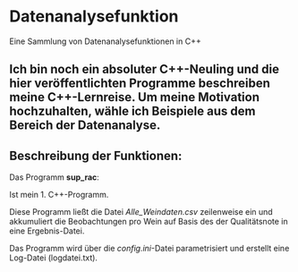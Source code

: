 # Datenanalysefunktion
 Eine Sammlung von Datenanalysefunktionen in C++
 
 Ich bin noch ein absoluter C++-Neuling und die hier veröffentlichten Programme beschreiben
 meine C++-Lernreise.
 Um meine Motivation hochzuhalten, wähle ich Beispiele aus dem Bereich der Datenanalyse.
-----------------------------------------------------------------------------------
## Beschreibung der Funktionen:

Das Programm **sup_rac**:

Ist mein 1. C++-Programm.

Diese Programm ließt die Datei *Alle_Weindaten.csv* zeilenweise ein und akkumuliert die Beobachtungen pro Wein
auf Basis des der Qualitätsnote in eine Ergebnis-Datei. 

Das Programm wird über die *config.ini*-Datei parametrisiert und erstellt eine Log-Datei (logdatei.txt).
